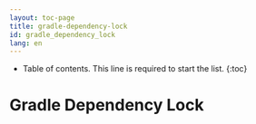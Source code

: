 ```yaml
---
layout: toc-page
title: gradle-dependency-lock
id: gradle_dependency_lock
lang: en
---
```


* Table of contents. This line is required to start the list.
{:toc}

# Gradle Dependency Lock